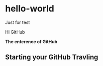 # hello-world
Just for test

Hi GitHub

**The enterence of GitHub**
## Starting your GitHub Travling
